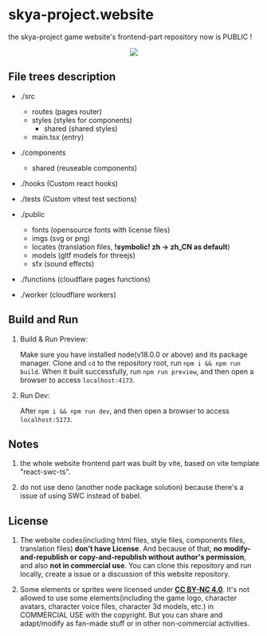 # skya-project.website
the skya-project game website's frontend-part repository now is PUBLIC !

<p align="center">
    <image align="center" src="https://raw.githubusercontent.com/Gulfy034/skya-pjt-web/master/public/imgs/SKYA_web_Welcome.svg"/>
</p>

## File trees description

- ./src
  - routes (pages router)
  - styles (styles for components)
    - shared (shared styles)
  - main.tsx (entry)


- ./components
  - shared (reuseable components)

- ./hooks (Custom react hooks)

- ./tests (Custom vitest test sections)

- ./public
  - fonts (opensource fonts with license files)
  - imgs (svg or png)
  - locates (translation files, **!symbolic! zh -> zh_CN as default**)
  - models (gltf models for threejs)
  - sfx (sound effects)

- ./functions (cloudflare pages functions)
- ./worker (cloudflare workers)

## Build and Run

1. Build & Run Preview:

   Make sure you have installed node(v18.0.0 or above) and its package manager. Clone and `cd` to the repository root, run `npm i && npm run build`. When it built successfully, run `npm run preview`, and then open a browser to access `localhost:4173`.

2. Run Dev:
  
   After `npm i && npm run dev`, and then open a browser to access `localhost:5173`.

## Notes

1. the whole website frontend part was built by vite, based on vite template "react-swc-ts".

2. do not use deno (another node package solution) because there's a issue of using SWC instead of babel.

## License

1. The website codes(including html files, style files, components files, translation files) **don't have License**. And because of that, **no modify-and-republish or copy-and-republish without author's permission**, and also **not in commercial use**. You can clone this repository and run locally, create a issue or a discussion of this website repository.

2. Some elements or sprites were licensed under **[CC BY-NC 4.0](https://creativecommons.org/licenses/by-nc/4.0/)**. It's not allowed to use some elements(including the game logo, character avatars, character voice files, character 3d models, etc.) in COMMERCIAL USE with the copyright. But you can share and adapt/modify as fan-made stuff or in other non-commercial activities.